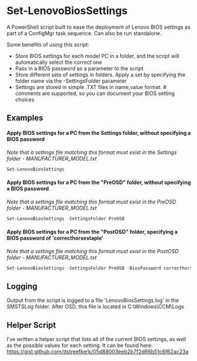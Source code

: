 # Set-LenovoBiosSettings
A PowerShell script built to ease the deployment of Lenovo BIOS settings as part of a ConfigMgr task sequence. Can also be run standalone.

Some benefits of using this script:
* Store BIOS settings for each model PC in a folder, and the script will automatically select the correct one
* Pass in a BIOS password as a parameter to the script
* Store different sets of settings in folders. Apply a set by specifying the folder name via the -SettingsFolder parameter
* Settings are stored in simple .TXT files in name,value format. # comments are supported, so you can document your BIOS setting choices

## Examples

#### Apply BIOS settings for a PC from the Settings folder, without specifying a BIOS password
*Note that a settings file matching this format must exist in the Settings folder - MANUFACTURER_MODEL.txt*
```powershell
Set-LenovoBiosSettings
```

#### Apply BIOS settings for a PC from the "PreOSD" folder, without specifying a BIOS password
*Note that a settings file matching this format must exist in the PreOSD folder - MANUFACTURER_MODEL.txt*
```powershell
Set-LenovoBiosSettings -SettingsFolder PreOSD
```

#### Apply BIOS settings for a PC from the "PostOSD" folder, specifying a BIOS password of 'correcthorsestaple'
*Note that a settings file matching this format must exist in the PostOSD folder - MANUFACTURER_MODEL.txt*
```powershell
Set-LenovoBiosSettings -SettingsFolder PreOSD -BiosPassword correcthorsestaple
```
## Logging
Output from the script is logged to a file 'LenovoBiosSettings.log' in the SMSTSLog folder. After OSD, this file is located in C:\Windows\CCM\Logs

## Helper Script
I've written a helper script that lists all of the current BIOS settings, as well as the possible values for each setting. It can be found here:
https://gist.github.com/dstreefkerk/05d88003eeb2b7f2d66b51c6f62ac23a
